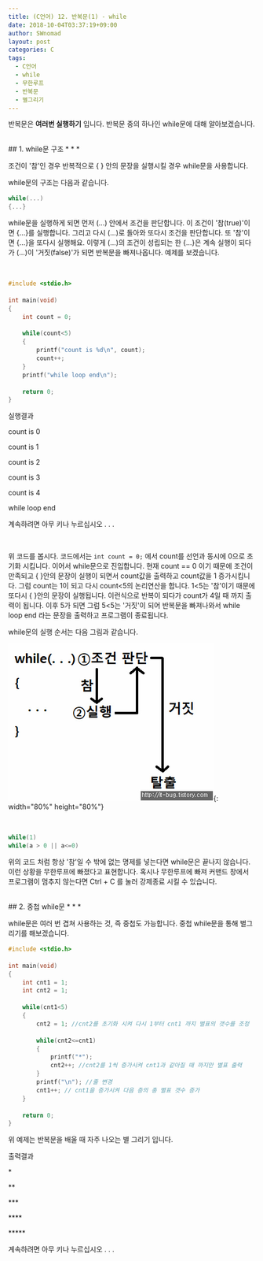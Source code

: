 ```yaml
---
title: (C언어) 12. 반복문(1) - while
date: 2018-10-04T03:37:19+09:00
author: SWnomad
layout: post
categories: C
tags:
  - C언어
  - while
  - 무한루프
  - 반복문
  - 별그리기
---
```


반복문은 **여러번 실행하기** 입니다. 반복문 중의 하나인 while문에 대해 알아보겠습니다.

<br>
## 1. while문 구조
* * *

조건이 '참'인 경우 반복적으로 { } 안의 문장을 실행시킬 경우 while문을 사용합니다.

while문의 구조는 다음과 같습니다.

~~~ c
while(...)
{...}
~~~

while문을 실행하게 되면 먼저 (...) 안에서 조건을 판단합니다. 이 조건이 '참(true)'이면 {...}를 실행합니다. 그리고 다시 (...)로 돌아와 또다시 조건을 판단합니다. 또 '참'이면 {...}을 또다시 실행해요. 이렇게 (...)의 조건이 성립되는 한 {...}은 계속 실행이 되다가 (...)이 '거짓(false)'가 되면 반복문을 빠져나옵니다. 예제를 보겠습니다.

<br>

~~~ c
#include <stdio.h>

int main(void)
{
    int count = 0;
    
    while(count<5)
    {
        printf("count is %d\n", count);
        count++;
    }  
    printf("while loop end\n");

    return 0;
}
~~~

실행결과

count is 0

count is 1

count is 2

count is 3

count is 4

while loop end

계속하려면 아무 키나 누르십시오 . . .

<br>

위 코드를 봅시다. 코드에서는 `int count = 0;` 에서 count를 선언과 동시에 0으로 초기화 시킵니다. 이어서 while문으로 진입합니다. 현재 count == 0 이기 때문에 조건이 만족되고 { }안의 문장이 실행이 되면서 count값을 출력하고 count값을 1 증가시킵니다. 그럼 count는 1이 되고 다시 count<5의 논리연산을 합니다. 1<5는 '참'이기 때문에 또다시 { }안의 문장이 실행됩니다. 이런식으로 반복이 되다가 count가 4일 때 까지 출력이 됩니다. 이후 5가 되면 그럼 5<5는 '거짓'이 되어 반복문을 빠져나와서 while loop end 라는 문장을 출력하고 프로그램이 종료됩니다.

while문의 실행 순서는 다음 그림과 같습니다.

![123](/images/2018/09/123.jpg){: width="80%" height="80%"}

<br>

~~~ c 
while(1)
while(a > 0 || a<=0)
~~~

위의 코드 처럼 항상 '참'일 수 밖에 없는 명제를 넣는다면 while문은 끝나지 않습니다. 이런 상황을 무한루프에 빠졌다고 표현합니다. 혹시나 무한루프에 빠져 커맨드 창에서 프로그램이 멈추지 않는다면 Ctrl + C 를 눌러 강제종료 시킬 수 있습니다.

<br>
## 2. 중첩 while문
* * *

while문은 여러 번 겹쳐 사용하는 것, 즉 중첩도 가능합니다. 중첩 while문을 통해 별그리기를 해보겠습니다.

~~~ c
#include <stdio.h>

int main(void)
{
    int cnt1 = 1;
    int cnt2 = 1;
    
    while(cnt1<5)
    {
        cnt2 = 1; //cnt2를 초기화 시켜 다시 1부터 cnt1 까지 별표의 갯수를 조정
        
        while(cnt2<=cnt1)
        {
            printf("*");
            cnt2++; //cnt2를 1씩 증가시켜 cnt1과 같아질 때 까지만 별표 출력
        }
        printf("\n"); //줄 변경
        cnt1++; // cnt1을 증가시켜 다음 층의 총 별표 갯수 증가
    }
    
    return 0;
}
~~~

위 예제는 반복문을 배울 때 자주 나오는 별 그리기 입니다.

출력결과

\*

\*\*

\*\*\*

\*\*\*\*

\*\*\*\*\*

계속하려면 아무 키나 누르십시오 . . .